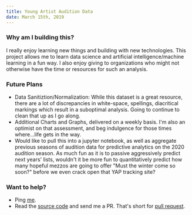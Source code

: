 ```yaml
---
title: Young Artist Audition Data
date: March 15th, 2019
---
```


### Why am I building this?

I really enjoy learning new things and building with new technologies.
This project allows me to learn data science and artificial
intelligence/machine learning in a fun way. I also enjoy giving to
organizations who might not otherwise have the time or resources for such
an analysis.

### Future Plans

- Data Sanitiztion/Normalization: While this dataset is a great resource, there are a lot of discrepancies in white-space, spellings, diacritical markings which result in a suboptimal analysis. Going to continue to clean that up as I go along.
- Additional Charts and Graphs, delivered on a weekly basis. I'm also an optimist on that assessment, and beg indulgence for those times where...life gets in the way.
- Would like to pull this into a jupyter notebook, as well as aggregate previous seasons of audition data for predictive analytics on the 2020 audition season. As much fun as it is to passive aggressively predict next years' lists, wouldn't it be more fun to quantitatively predict how many hopeful mezzos are going to offer "Must the winter come so soon?" before we even crack open that YAP tracking site?

### Want to help?

- Ping [me](mailto:chance.eakin@gmail.com).
- Read the [source code](https://github.com/chanceeakin/opera-dataset) and send me a PR. That's short for [pull request](https://yangsu.github.io/pull-request-tutorial/).
